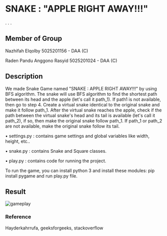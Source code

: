 #      SNAKE : "APPLE RIGHT AWAY!!!"
.
.
.
##  Member of Group
Nazhifah Elqolby 5025201156 - DAA (C)

Raden Pandu Anggono Rasyid 5025201024 - DAA (C)


## Description
We made Snake Game named "SNAKE : APPLE RIGHT AWAY!!!" by using BFS algorithm. The snake will use BFS algorithm to find the shortest path between its head and the apple (let's call it path_1). If path1 is not available, then go to step 4. Create a virtual snake identical to the original snake and make it follow path_1. After the virtual snake reaches the apple, check if the path between the virtual snake's head and its tail is available (let's call it path_2), if so, then make the original snake follow path_1. If path_1 or path_2 are not available, make the original snake follow its tail.

•	settings.py : contains game settings and global variables like width, height, etc..

•	snake.py : contains Snake and Square classes.

•	play.py : contains code for running the project.


To run the game, you can install python 3 and install these modules: pip install pygame and run play.py file.


## Result
![gameplay](https://user-images.githubusercontent.com/38482276/87240274-cae19380-c420-11ea-8193-bddab2ef379d.gif)


### Reference
Hayderkahrrufa, geeksforgeeks, stackoverflow
